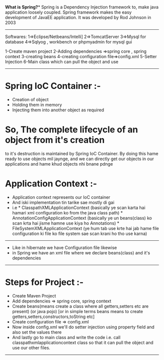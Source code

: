 ************What is Spring?*************
Spring is a Dependency Injection framework to,
make java application loosely coupled.
Spring framework makes the easy development of
JavaEE application.
It was developed by Rod Johnson in 2003

--------------------------------------------------

Softwares:
1=>Eclipse/Netbeans/Intelli]
2=>TomcatServer
3=>Mysql for database
4=>Sqlyog , workbench or phpmyadmin for mysql gui


1-Create maven project
2-Adding dependencies =>spring core , spring context
3-creating beans
4-creating configuration file=>config.xml
5-Setter Injection
6-Main class which can pull the object and use


---------------------------------------------------
# Spring IoC Container :-
* Creation of object
* Holding them in memory
* Injecting them into another object as required 

# So, The complete lifecycle of an object from it's creation 
to it's destruction is maintained by Spring IoC Container. 
By doing this hame ready to use objects mil jaynge, 
and we can directly get our objects in our applications 
and hame khud objects nhi bnane pdnge


# Application Context :-
* Application context represents our IoC container 
* And iski implementation tin tarike sae mostly di gai 
* i.e * ClasspathXMLApplicationContext (basically ye scan karta hai hamari xml configuration ko from the java class path)
	  * AnnotationConfigApplicationContext (basically ye un beans(class) ko scan krta hai jisme hamne use kiya ho Annotations)
	  * FileSystemXMLApplicationContext (ye hum tab use krte hai jab hame file configuration ki file ko file system sae scan krani ho tho use karna)

---------------------------------------------------------

* Like in hibernate we have Configuration file likewise 
* in Spring we have an xml file where we declare beans(class) and it's dependencies
 
---------------------------------------------------------

# Steps for Project :-

* Create Maven Project
* Add dependencies => spring core, spring context
* Create beans(means create a class where all getters,setters etc are present) 
     (or java pojo) [or in simple terms beans means to create getters,setters,constructors,toString etc]
* Create configuration file => config.xml
* Now inside config.xml we'll do setter injection using property field and also set the values there
* And lastly go to main class and write the code i.e. call classpathxmlapplicationcontext class so that it can pull the object and use our other files.

----------------------------------------------------------